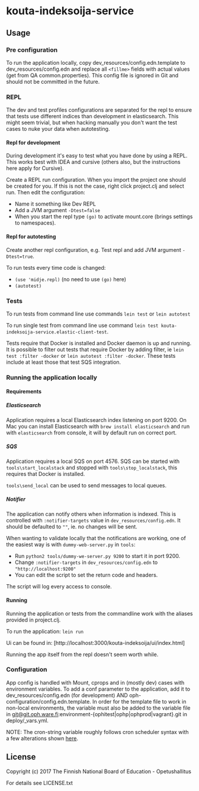 # kouta-indeksoija-service

## Usage

### Pre configuration

To run the application locally, copy dev_resources/config.edn.template to dev_resources/config.edn 
and replace all `<fillme>` fields with actual values (get from QA common.properties). This config file is ignored in 
Git and should not be committed in the future.

### REPL

The dev and test profiles configurations are separated for the repl to ensure that
tests use different indices than development in elasticsearch. This might seem trivial,
but when hacking manually you don't want the test cases to nuke your data when autotesting.

#### Repl for development

During development it's easy to test what you have done by using a REPL. This works best 
with IDEA and cursive (others also, but the instructions here apply for Cursive).

Create a REPL run configuration. When you import the project one should be created for you.
If this is not the case, right click project.clj and select run. Then edit the configuration:

* Name it something like Dev REPL
* Add a JVM argument `-Dtest=false`
* When you start the repl type `(go)` to activate mount.core (brings settings to namespaces).

#### Repl for autotesting

Create another repl configuration, e.g. Test repl and add JVM argument `-Dtest=true`.

To run tests every time code is changed:
* `(use 'midje.repl)` (no need to use `(go)` here)
* `(autotest)`

### Tests

To run tests from command line use commands `lein test` or `lein autotest`

To run single test from command line use command `lein test kouta-indeksoija-service.elastic-client-test`.

Tests require that Docker is installed and Docker daemon is up and running. It
is possible to filter out tests that require Docker by adding filter, ie
`lein test :filter -docker` or `lein autotest :filter -docker`. These tests include
at least those that test SQS integration.


### Running the application locally

#### Requirements

##### Elasticsearch
Application requires a local Elasticsearch index listening on port 9200. On Mac you can
install Elasticsearch with `brew install elasticsearch` and run with `elasticsearch` from
console, it will by default run on correct port.

##### SQS
Application requires a local SQS on port 4576. SQS can be started with `tools\start_localstack`
and stopped with `tools\stop_localstack`, this requires that Docker is installed.

`tools\send_local` can be used to send messages to local queues.

##### Notifier
The application can notify others when information is indexed. This is controlled with `:notifier-targets`
value in `dev_resources/config.edn`. It should be defaulted to `""`, ie. no changes will be sent.

When wanting to validate locally that the notifications are working, one of the easiest way is with `dummy-web-server.py` in `tools`:
* Run `python2 tools/dummy-we-server.py 9200` to start it in port 9200.
* Change `:notifier-targets` in `dev_resources/config.edn` to `"http://localhost:9200"`
* You can edit the script to set the return code and headers.

The script will log every access to console.

#### Running

Running the application or tests from the commandline work with the aliases provided in
project.clj. 

To run the application: `lein run`

Ui can be found in: [http://localhost:3000/kouta-indeksoija/ui/index.html]

Running the app itself from the repl doesn't seem worth while.


### Configuration

App config is handled with Mount, cprops and in (mostly dev) cases with environment variables. To add a conf parameter
to the application, add it to dev_resources/config.edn (for development) AND oph-configuration/config.edn.template. In
order for the template file to work in non-local environments, the variable must also be added to the variable file in
git@git.oph.ware.fi:environment-{ophitest|ophp|ophprod|vagrant}.git in deploy/<env>_vars.yml.

NOTE: The cron-string variable roughly follows cron scheduler syntax with a few alterations shown 
[here](http://www.quartz-scheduler.org/documentation/quartz-2.x/tutorials/crontrigger.html).

## License

Copyright (c) 2017 The Finnish National Board of Education - Opetushallitus

For details see LICENSE.txt
